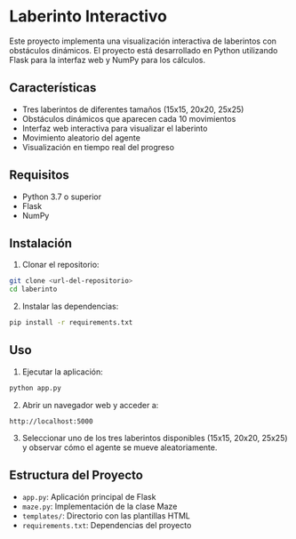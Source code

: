 # Laberinto Interactivo

Este proyecto implementa una visualización interactiva de laberintos con obstáculos dinámicos. El proyecto está desarrollado en Python utilizando Flask para la interfaz web y NumPy para los cálculos.

## Características

- Tres laberintos de diferentes tamaños (15x15, 20x20, 25x25)
- Obstáculos dinámicos que aparecen cada 10 movimientos
- Interfaz web interactiva para visualizar el laberinto
- Movimiento aleatorio del agente
- Visualización en tiempo real del progreso

## Requisitos

- Python 3.7 o superior
- Flask
- NumPy

## Instalación

1. Clonar el repositorio:
```bash
git clone <url-del-repositorio>
cd laberinto
```

2. Instalar las dependencias:
```bash
pip install -r requirements.txt
```

## Uso

1. Ejecutar la aplicación:
```bash
python app.py
```

2. Abrir un navegador web y acceder a:
```
http://localhost:5000
```

3. Seleccionar uno de los tres laberintos disponibles (15x15, 20x20, 25x25) y observar cómo el agente se mueve aleatoriamente.

## Estructura del Proyecto

- `app.py`: Aplicación principal de Flask
- `maze.py`: Implementación de la clase Maze
- `templates/`: Directorio con las plantillas HTML
- `requirements.txt`: Dependencias del proyecto
